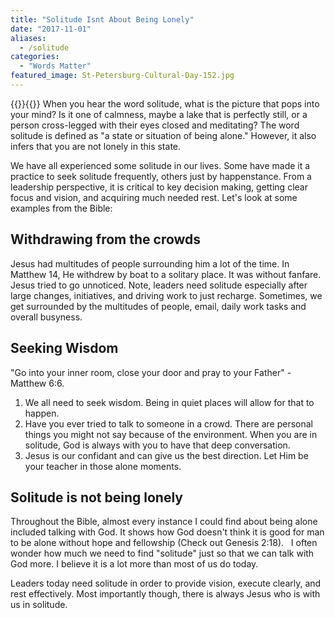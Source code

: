 ```yaml
---
title: "Solitude Isnt About Being Lonely"
date: "2017-11-01"
aliases:
  - /solitude
categories: 
  - "Words Matter"
featured_image: St-Petersburg-Cultural-Day-152.jpg
---
```

{{<featuredimage>}}{{</featuredimage>}}
When you hear the word solitude, what is the picture that pops into your mind? Is it one of calmness, maybe a lake that is perfectly still, or a person cross-legged with their eyes closed and meditating? The word solitude is defined as "a state or situation of being alone." However, it also infers that you are not lonely in this state.

We have all experienced some solitude in our lives. Some have made it a practice to seek solitude frequently, others just by happenstance. From a leadership perspective, it is critical to key decision making, getting clear focus and vision, and acquiring much needed rest. Let's look at some examples from the Bible:

## Withdrawing from the crowds

Jesus had multitudes of people surrounding him a lot of the time. In Matthew 14, He withdrew by boat to a solitary place. It was without fanfare. Jesus tried to go unnoticed. Note, leaders need solitude especially after large changes, initiatives, and driving work to just recharge. Sometimes, we get surrounded by the multitudes of people, email, daily work tasks and overall busyness.

## Seeking Wisdom

"Go into your inner room, close your door and pray to your Father" - Matthew 6:6.

1. We all need to seek wisdom. Being in quiet places will allow for that to happen.
2. Have you ever tried to talk to someone in a crowd. There are personal things you might not say because of the environment. When you are in solitude, God is always with you to have that deep conversation.
3. Jesus is our confidant and can give us the best direction. Let Him be your teacher in those alone moments.

## Solitude is not being lonely

Throughout the Bible, almost every instance I could find about being alone included talking with God. It shows how God doesn't think it is good for man to be alone without hope and fellowship (Check out Genesis 2:18).   I often wonder how much we need to find "solitude" just so that we can talk with God more. I believe it is a lot more than most of us do today.

Leaders today need solitude in order to provide vision, execute clearly, and rest effectively. Most importantly though, there is always Jesus who is with us in solitude.
